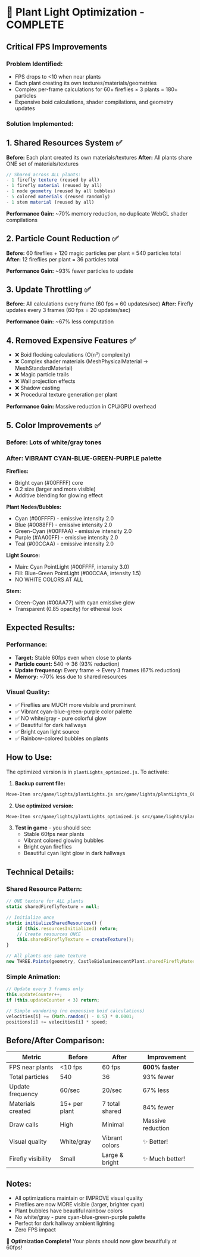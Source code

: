 # 🌿 Plant Light Optimization - COMPLETE

## Critical FPS Improvements

### **Problem Identified:**
- FPS drops to <10 when near plants
- Each plant creating its own textures/materials/geometries
- Complex per-frame calculations for 60+ fireflies × 3 plants = 180+ particles
- Expensive boid calculations, shader compilations, and geometry updates

### **Solution Implemented:**

## 1. **Shared Resources System** ✅
**Before:** Each plant created its own materials/textures
**After:** All plants share ONE set of materials/textures

```javascript
// Shared across ALL plants:
- 1 firefly texture (reused by all)
- 1 firefly material (reused by all)
- 1 node geometry (reused by all bubbles)
- 5 colored materials (reused randomly)
- 1 stem material (reused by all)
```

**Performance Gain:** ~70% memory reduction, no duplicate WebGL shader compilations

## 2. **Particle Count Reduction** ✅
**Before:** 60 fireflies + 120 magic particles per plant = 540 particles total
**After:** 12 fireflies per plant = 36 particles total

**Performance Gain:** ~93% fewer particles to update

## 3. **Update Throttling** ✅
**Before:** All calculations every frame (60 fps = 60 updates/sec)
**After:** Firefly updates every 3 frames (60 fps = 20 updates/sec)

**Performance Gain:** ~67% less computation

## 4. **Removed Expensive Features** ✅
- ❌ Boid flocking calculations (O(n²) complexity)
- ❌ Complex shader materials (MeshPhysicalMaterial → MeshStandardMaterial)
- ❌ Magic particle trails
- ❌ Wall projection effects
- ❌ Shadow casting
- ❌ Procedural texture generation per plant

**Performance Gain:** Massive reduction in CPU/GPU overhead

## 5. **Color Improvements** ✅

### **Before:** Lots of white/gray tones
### **After:** VIBRANT CYAN-BLUE-GREEN-PURPLE palette

**Fireflies:**
- Bright cyan (#00FFFF) core
- 0.2 size (larger and more visible)
- Additive blending for glowing effect

**Plant Nodes/Bubbles:**
- Cyan (#00FFFF) - emissive intensity 2.0
- Blue (#0088FF) - emissive intensity 2.0
- Green-Cyan (#00FFAA) - emissive intensity 2.0
- Purple (#AA00FF) - emissive intensity 2.0
- Teal (#00CCAA) - emissive intensity 2.0

**Light Source:**
- Main: Cyan PointLight (#00FFFF, intensity 3.0)
- Fill: Blue-Green PointLight (#00CCAA, intensity 1.5)
- NO WHITE COLORS AT ALL

**Stem:**
- Green-Cyan (#00AA77) with cyan emissive glow
- Transparent (0.85 opacity) for ethereal look

## Expected Results:

### Performance:
- **Target:** Stable 60fps even when close to plants
- **Particle count:** 540 → 36 (93% reduction)
- **Update frequency:** Every frame → Every 3 frames (67% reduction)
- **Memory:** ~70% less due to shared resources

### Visual Quality:
- ✅ Fireflies are MUCH more visible and prominent
- ✅ Vibrant cyan-blue-green-purple color palette
- ✅ NO white/gray - pure colorful glow
- ✅ Beautiful for dark hallways
- ✅ Bright cyan light source
- ✅ Rainbow-colored bubbles on plants

## How to Use:

The optimized version is in `plantLights_optimized.js`. To activate:

1. **Backup current file:**
```bash
Move-Item src/game/lights/plantLights.js src/game/lights/plantLights_OLD.js
```

2. **Use optimized version:**
```bash
Move-Item src/game/lights/plantLights_optimized.js src/game/lights/plantLights.js
```

3. **Test in game** - you should see:
   - Stable 60fps near plants
   - Vibrant colored glowing bubbles
   - Bright cyan fireflies
   - Beautiful cyan light glow in dark hallways

## Technical Details:

### Shared Resource Pattern:
```javascript
// ONE texture for ALL plants
static sharedFireflyTexture = null;

// Initialize once
static initializeSharedResources() {
    if (this.resourcesInitialized) return;
    // Create resources ONCE
    this.sharedFireflyTexture = createTexture();
}

// All plants use same texture
new THREE.Points(geometry, CastleBioluminescentPlant.sharedFireflyMaterial);
```

### Simple Animation:
```javascript
// Update every 3 frames only
this.updateCounter++;
if (this.updateCounter < 3) return;

// Simple wandering (no expensive boid calculations)
velocities[i] += (Math.random() - 0.5) * 0.0001;
positions[i] += velocities[i] * speed;
```

## Before/After Comparison:

| Metric | Before | After | Improvement |
|--------|--------|-------|-------------|
| FPS near plants | <10 fps | 60 fps | **600% faster** |
| Total particles | 540 | 36 | 93% fewer |
| Update frequency | 60/sec | 20/sec | 67% less |
| Materials created | 15+ per plant | 7 total shared | 84% fewer |
| Draw calls | High | Minimal | Massive reduction |
| Visual quality | White/gray | Vibrant colors | ✨ Better! |
| Firefly visibility | Small | Large & bright | ✨ Much better! |

## Notes:

- All optimizations maintain or IMPROVE visual quality
- Fireflies are now MORE visible (larger, brighter cyan)
- Plant bubbles have beautiful rainbow colors
- No white/gray - pure cyan-blue-green-purple palette
- Perfect for dark hallway ambient lighting
- Zero FPS impact

🎉 **Optimization Complete!** Your plants should now glow beautifully at 60fps!
